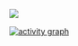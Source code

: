 
<p>
  <img align="left" src="https://github-profile-trophy.vercel.app/?username=vip-weizhen&theme=onedark&column=-1&margin-w=15" />        
</p>

[![activity graph](https://github-readme-activity-graph.vercel.app/graph?username=vip-weizhen&theme=merko&custom_title=weizhen%20活动图&hide_border=true&point=FFFFFF&days=50)](https://github.com/vip-weizhen)                  
